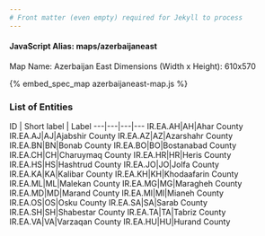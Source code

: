 ```yaml
---
# Front matter (even empty) required for Jekyll to process
---
```


#### JavaScript Alias: maps/azerbaijaneast

Map Name: Azerbaijan East
Dimensions (Width x Height): 610x570



{% embed_spec_map azerbaijaneast-map.js %}

### List of Entities

ID | Short label | Label
---|---|---|---
IR.EA.AH|AH|Ahar County
IR.EA.AJ|AJ|Ajabshir County
IR.EA.AZ|AZ|Azarshahr County
IR.EA.BN|BN|Bonab County
IR.EA.BO|BO|Bostanabad County
IR.EA.CH|CH|Charuymaq County
IR.EA.HR|HR|Heris County
IR.EA.HS|HS|Hashtrud County
IR.EA.JO|JO|Jolfa County
IR.EA.KA|KA|Kalibar County
IR.EA.KH|KH|Khodaafarin County
IR.EA.ML|ML|Malekan County
IR.EA.MG|MG|Maragheh County
IR.EA.MD|MD|Marand County
IR.EA.MI|MI|Mianeh County
IR.EA.OS|OS|Osku County
IR.EA.SA|SA|Sarab County
IR.EA.SH|SH|Shabestar County
IR.EA.TA|TA|Tabriz County
IR.EA.VA|VA|Varzaqan County
IR.EA.HU|HU|Hurand County